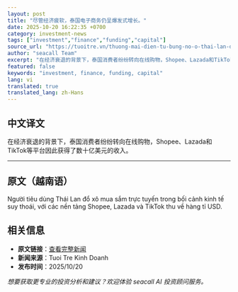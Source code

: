 ```yaml
---
layout: post
title: "尽管经济疲软，泰国电子商务仍呈爆发式增长。"
date: 2025-10-20 16:22:35 +0700
category: investment-news
tags: ["investment","finance","funding","capital"]
source_url: "https://tuoitre.vn/thuong-mai-dien-tu-bung-no-o-thai-lan-du-kinh-te-suy-yeu-2025102016340863.htm"
author: "seacall Team"
excerpt: "在经济衰退的背景下，泰国消费者纷纷转向在线购物，Shopee、Lazada和TikTok等平台因此获得了数十亿美元的收入。..."
featured: false
keywords: "investment, finance, funding, capital"
lang: vi
translated: true
translated_lang: zh-Hans
---
```


## 中文译文

在经济衰退的背景下，泰国消费者纷纷转向在线购物，Shopee、Lazada和TikTok等平台因此获得了数十亿美元的收入。

---

## 原文（越南语）

Người tiêu dùng Thái Lan đổ xô mua sắm trực tuyến trong bối cảnh kinh tế suy thoái, với các nền tảng Shopee, Lazada và TikTok thu về hàng tỉ USD.

## 相关信息

- **原文链接**：[查看完整新闻](https://tuoitre.vn/thuong-mai-dien-tu-bung-no-o-thai-lan-du-kinh-te-suy-yeu-2025102016340863.htm)
- **新闻来源**：Tuoi Tre Kinh Doanh
- **发布时间**：2025/10/20

*想要获取更专业的投资分析和建议？欢迎体验 seacall AI 投资顾问服务。*